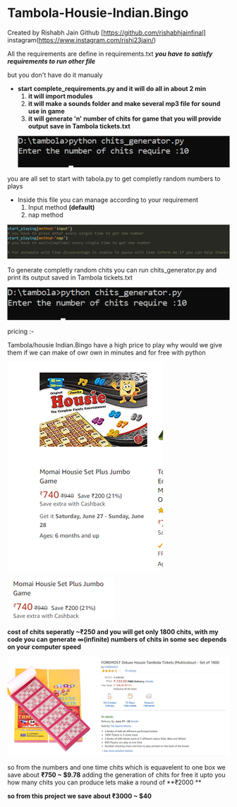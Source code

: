 # Tambola-Housie-Indian.Bingo
Created by Rishabh Jain Github [https://github.com/rishabhjainfinal] instagram(https://www.instagram.com/rishi23jain/)

All the requirements are define in requirements.txt
***you have to satisfy requirements to run other file***

but you don't have do it manualy

 - **start complete_requirements.py and it will do all in about 2 min**
    1. **it will import modules**
    2. **it will make a sounds folder and make several mp3 file for sound use in game**
    3. **it will generate 'n' number of chits for game that you will provide output save in Tambola tickets.txt**
    <p align="left">
         <img src=https://github.com/rishabhjainfinal/Tambola-Housie-Indian.Bingo/blob/master/readme%20requirement/chit%20generator.png >
   </p>
  

you are all set to start with tabola.py to get completly random numbers to plays
 - Inside this file you can manage according to your requirement 
    1. Input method **(default)**
    2. nap method
<p align="center">
  <img src=https://github.com/rishabhjainfinal/Tambola-Housie-Indian.Bingo/blob/master/readme%20requirement/info.png >
</p>

To generate completly random chits you can run chits_generator.py and print its output saved in Tambola tickets.txt
<p align="left">
     <img src=https://github.com/rishabhjainfinal/Tambola-Housie-Indian.Bingo/blob/master/readme%20requirement/chit%20generator.png >
</p>
  

pricing :-

Tambola/housie Indian.Bingo have a high price to play
why would we give them if we can make of owr own in minutes and for free with python

<p align="left">
  <img src=https://github.com/rishabhjainfinal/Tambola-Housie-Indian.Bingo/blob/master/readme%20requirement/Screenshot%20(42).png >
</p>

<p align="left">
  <img src=https://github.com/rishabhjainfinal/Tambola-Housie-Indian.Bingo/blob/master/readme%20requirement/cost.png>
</p>

**cost of chits seperatly ~₹250 and you will get only 1800 chits,
with my code you can generate ∞(infinite) numbers of chits in some sec depends on your computer speed**
<p align="left">
  <img src=https://github.com/rishabhjainfinal/Tambola-Housie-Indian.Bingo/blob/master/readme%20requirement/Screenshot%20(45).png>
</p>


so from the numbers and one time chits which is equavelent to one box we save about **₹750 ~ $9.78**
adding the generation of chits for free it upto you how many chits you can produce lets make a round of **₹2000 **


**so from this project we save about ₹3000 ~ $40**

